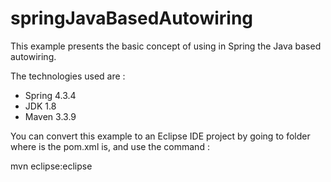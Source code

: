 # springJavaBasedAutowiring
This example presents the basic concept of using in Spring the Java based autowiring.

The technologies used are :
 - Spring 4.3.4
 - JDK 1.8
 - Maven 3.3.9

You can convert this example to an Eclipse IDE project by going to folder where is the pom.xml is, and use the command :

mvn eclipse:eclipse
